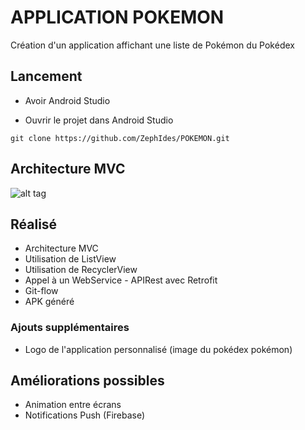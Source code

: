 # APPLICATION POKEMON

Création d'un application affichant une liste de Pokémon du Pokédex

## Lancement

* Avoir Android Studio

* Ouvrir le projet dans Android Studio

```
git clone https://github.com/ZephIdes/POKEMON.git
```

## Architecture MVC

![alt tag](https://upload.wikimedia.org/wikipedia/commons/6/63/ModeleMVC.png)

## Réalisé

* Architecture MVC
* Utilisation de ListView
* Utilisation de RecyclerView
* Appel à un WebService - APIRest avec Retrofit
* Git-flow
* APK généré

### Ajouts supplémentaires

* Logo de l'application personnalisé (image du pokédex pokémon)


## Améliorations possibles

* Animation entre écrans
* Notifications Push (Firebase)
